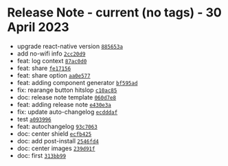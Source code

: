 # Release Note -  current (no tags)  - 30 April 2023
- upgrade react-native version [`885653a`](https://github.com/chiliwax/wifi-signal-strengh/commit/885653a34f9934204bc6fbf7efef118d2d33960b)
- add no-wifi info [`2cc20d9`](https://github.com/chiliwax/wifi-signal-strengh/commit/2cc20d96a6c03acda9259d77d181e855b535c427)
- feat: log context [`87ac0d0`](https://github.com/chiliwax/wifi-signal-strengh/commit/87ac0d0c438cd62c75d1c77afbd77b9a1c663f31)
- feat: share [`fe17156`](https://github.com/chiliwax/wifi-signal-strengh/commit/fe17156ee12fd2a9de62588f0cc0c1e8f5932e65)
- feat: share option [`aa0e577`](https://github.com/chiliwax/wifi-signal-strengh/commit/aa0e5777258cb735e7c4da76393d4775e966ec5f)
- feat: adding component generator [`bf595ad`](https://github.com/chiliwax/wifi-signal-strengh/commit/bf595ad8aed0e5d4ebc486d2154a8694f8ec0da0)
- fix: rearange button hitslop [`c10ac85`](https://github.com/chiliwax/wifi-signal-strengh/commit/c10ac85ad4e171e870a374f5ffc5a861949fb876)
- doc: release note template [`060d7e8`](https://github.com/chiliwax/wifi-signal-strengh/commit/060d7e8c45e6ae5e9b72b2f42c928c11145d9a69)
- feat: adding release note [`e430e3a`](https://github.com/chiliwax/wifi-signal-strengh/commit/e430e3abe75f8a2efc227b246bfa1a333c7f964f)
- fix: update auto-changelog [`ecdddaf`](https://github.com/chiliwax/wifi-signal-strengh/commit/ecdddaffcadb42e29bbd747506c151bdf83fb780)
- test [`a093996`](https://github.com/chiliwax/wifi-signal-strengh/commit/a09399650cb1e7531e99f170a64a78af9b6529d1)
- feat: autochangelog [`93c7063`](https://github.com/chiliwax/wifi-signal-strengh/commit/93c706344b6c6e985b1fc5ca07a9d52d8d125483)
- doc: center shield [`ecfb425`](https://github.com/chiliwax/wifi-signal-strengh/commit/ecfb4259001b8351a7921e91007b3fcf5e800f7a)
- doc: add post-install [`2546fd4`](https://github.com/chiliwax/wifi-signal-strengh/commit/2546fd4c933a9fedf574749387c5012c443ef4f5)
- doc: center images [`239d91f`](https://github.com/chiliwax/wifi-signal-strengh/commit/239d91f8a1dbe93059e1baccf9214bd80d25900d)
- doc: first [`313bb99`](https://github.com/chiliwax/wifi-signal-strengh/commit/313bb99ab53573375e89f7e5b217501af61c48e4)

